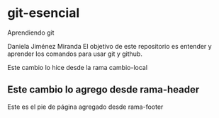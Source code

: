 # git-esencial
Aprendiendo git

Daniela Jiménez Miranda
El objetivo de este repositorio es entender y aprender los comandos para usar git y github.

Este cambio lo hice desde la rama cambio-local
## Este cambio lo agrego desde rama-header
Este es el pie de página agregado desde rama-footer

